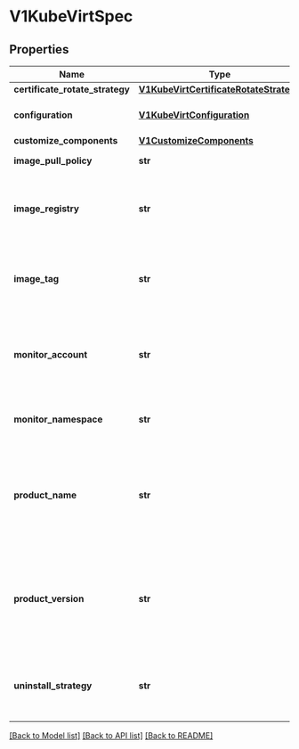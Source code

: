 # V1KubeVirtSpec

## Properties
Name | Type | Description | Notes
------------ | ------------- | ------------- | -------------
**certificate_rotate_strategy** | [**V1KubeVirtCertificateRotateStrategy**](V1KubeVirtCertificateRotateStrategy.md) |  | [optional] 
**configuration** | [**V1KubeVirtConfiguration**](V1KubeVirtConfiguration.md) | holds kubevirt configurations. same as the virt-configMap | [optional] 
**customize_components** | [**V1CustomizeComponents**](V1CustomizeComponents.md) |  | [optional] 
**image_pull_policy** | **str** | The ImagePullPolicy to use. | [optional] 
**image_registry** | **str** | The image registry to pull the container images from Defaults to the same registry the operator&#39;s container image is pulled from. | [optional] 
**image_tag** | **str** | The image tag to use for the continer images installed. Defaults to the same tag as the operator&#39;s container image. | [optional] 
**monitor_account** | **str** | The name of the Prometheus service account that needs read-access to KubeVirt endpoints Defaults to prometheus-k8s | [optional] 
**monitor_namespace** | **str** | The namespace Prometheus is deployed in Defaults to openshift-monitor | [optional] 
**product_name** | **str** | Designate the apps.kubevirt.io/part-of label for KubeVirt components. Useful if KubeVirt is included as part of a product. If ProductName is not specified, the part-of label will be omitted. | [optional] 
**product_version** | **str** | Designate the apps.kubevirt.io/version label for KubeVirt components. Useful if KubeVirt is included as part of a product. If ProductVersion is not specified, KubeVirt&#39;s version will be used. | [optional] 
**uninstall_strategy** | **str** | Specifies if kubevirt can be deleted if workloads are still present. This is mainly a precaution to avoid accidental data loss | [optional] 

[[Back to Model list]](../README.md#documentation-for-models) [[Back to API list]](../README.md#documentation-for-api-endpoints) [[Back to README]](../README.md)


